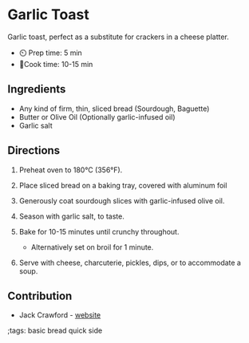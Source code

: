 # Garlic Toast

Garlic toast, perfect as a substitute for crackers in a cheese platter.

- ⏲️ Prep time: 5 min
- 🍳Cook time: 10-15 min

## Ingredients

- Any kind of firm, thin, sliced bread (Sourdough, Baguette)
- Butter or Olive Oil (Optionally garlic-infused oil)
- Garlic salt

## Directions

1. Preheat oven to 180°C (356°F).
2. Place sliced bread on a baking tray, covered with aluminum foil

3. Generously coat sourdough slices with garlic-infused olive oil.
4. Season with garlic salt, to taste.
5. Bake for 10-15 minutes until crunchy throughout.
   - Alternatively set on broil for 1 minute.
6. Serve with cheese, charcuterie, pickles, dips, or to accommodate a soup. 

## Contribution

- Jack Crawford - [website](https://github.com/jjcrawford)

;tags: basic bread quick side
